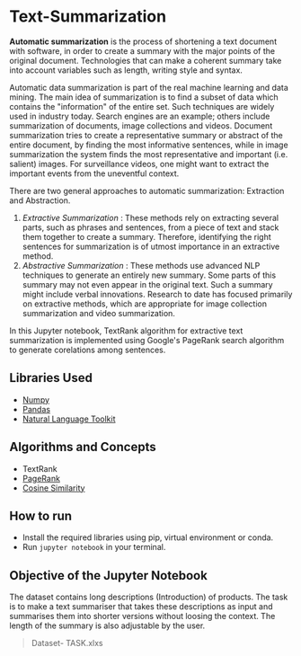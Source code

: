 # Text-Summarization

**Automatic summarization** is the process of shortening a text document with software, in order to create a summary with the major points of the original document. Technologies that can make a coherent summary take into account variables such as length, writing style and syntax.

Automatic data summarization is part of the real machine learning and data mining. The main idea of summarization is to find a subset of data which contains the "information" of the entire set. Such techniques are widely used in industry today. Search engines are an example; others include summarization of documents, image collections and videos. Document summarization tries to create a representative summary or abstract of the entire document, by finding the most informative sentences, while in image summarization the system finds the most representative and important (i.e. salient) images. For surveillance videos, one might want to extract the important events from the uneventful context.

There are two general approaches to automatic summarization:  Extraction and Abstraction. 
1.  *Extractive Summarization* : These methods rely on extracting several parts, such as phrases and sentences, from a piece of text and stack them together to create a summary. Therefore, identifying the right sentences for summarization is of utmost importance in an extractive method.
2.  *Abstractive Summarization* : These methods use advanced NLP techniques to generate an entirely new summary. Some parts of this summary may not even appear in the original text. Such a summary might include verbal innovations. 
Research to date has focused primarily on extractive methods, which are appropriate for image collection summarization and video summarization.

In this Jupyter notebook, TextRank algorithm for extractive text summarization is implemented using Google's PageRank search algorithm to generate corelations among sentences.

## Libraries Used
- [Numpy](http://www.numpy.org)
- [Pandas](https://pandas.pydata.org/)
- [Natural Language Toolkit](https://www.nltk.org/)

## Algorithms and Concepts
- TextRank
- [PageRank](https://en.wikipedia.org/wiki/PageRank)
- [Cosine Similarity](https://en.wikipedia.org/wiki/Cosine_similarity)

## How to run
- Install the required libraries using pip, virtual environment or conda.
- Run `jupyter notebook` in your terminal.

## Objective of the Jupyter Notebook

The dataset contains long descriptions (Introduction) of products. 
The task is to make a text summariser that takes these descriptions as input and summarises them into shorter versions without loosing the context.
The length of the summary is also adjustable by the user.

>Dataset- TASK.xlxs
